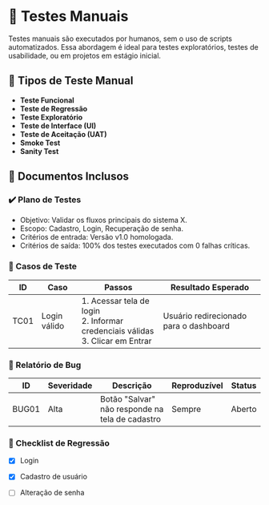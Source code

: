 # 🧪 Testes Manuais

Testes manuais são executados por humanos, sem o uso de scripts automatizados. Essa abordagem é ideal para testes exploratórios, testes de usabilidade, ou em projetos em estágio inicial.

## 📌 Tipos de Teste Manual

- **Teste Funcional**
- **Teste de Regressão**
- **Teste Exploratório**
- **Teste de Interface (UI)**
- **Teste de Aceitação (UAT)**
- **Smoke Test**
- **Sanity Test**

## 📂 Documentos Inclusos

### ✔️ Plano de Testes

- Objetivo: Validar os fluxos principais do sistema X.
- Escopo: Cadastro, Login, Recuperação de senha.
- Critérios de entrada: Versão v1.0 homologada.
- Critérios de saída: 100% dos testes executados com 0 falhas críticas.

### 🧾 Casos de Teste

| ID | Caso | Passos | Resultado Esperado |
|----|------|--------|--------------------|
| TC01 | Login válido | 1. Acessar tela de login <br> 2. Informar credenciais válidas <br> 3. Clicar em Entrar | Usuário redirecionado para o dashboard |

### 🐞 Relatório de Bug

| ID | Severidade | Descrição | Reproduzível | Status |
|----|------------|-----------|--------------|--------|
| BUG01 | Alta | Botão "Salvar" não responde na tela de cadastro | Sempre | Aberto |

### 📎 Checklist de Regressão

- [x] Login
- [x] Cadastro de usuário
- [ ] Alteração de senha

